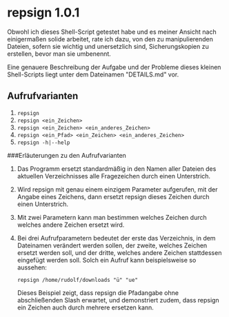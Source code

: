 # repsign 1.0.1

Obwohl ich dieses Shell-Script getestet habe und es meiner Ansicht nach einigermaßen solide arbeitet, rate ich dazu, von den zu manipulierenden Dateien, sofern sie wichtig und unersetzlich sind, Sicherungskopien zu erstellen, bevor man sie umbenennt. 

Eine genauere Beschreibung der Aufgabe und der Probleme dieses kleinen Shell-Scripts liegt unter dem Dateinamen "DETAILS.md" vor.

## Aufrufvarianten

1. `repsign`
2. `repsign <ein_Zeichen>`
3. `repsign <ein_Zeichen> <ein_anderes_Zeichen>`
4. `repsign <ein_Pfad> <ein_Zeichen> <ein_anderes_Zeichen>`
5. `repsign -h|--help`

###Erläuterungen zu den Aufrufvarianten

1. Das Programm ersetzt standardmäßig in den Namen aller Dateien des aktuellen Verzeichnisses alle Fragezeichen durch einen Unterstrich.

2. Wird repsign mit genau einem einzigem Parameter aufgerufen, mit der Angabe eines Zeichens, dann ersetzt repsign dieses Zeichen durch einen Unterstrich.

3. Mit zwei Parametern kann man bestimmen welches Zeichen durch welches andere Zeichen ersetzt wird.

4. Bei drei Aufrufparametern bedeutet der erste das Verzeichnis, in dem Dateinamen verändert werden sollen, der zweite, welches Zeichen ersetzt werden soll, und der dritte, welches andere Zeichen stattdessen eingefügt werden soll. Solch ein Aufruf kann beispielsweise so aussehen:
  
   `repsign /home/rudolf/downloads "ü" "ue"`

   Dieses Beispiel zeigt, dass repsign die Pfadangabe ohne abschließenden Slash erwartet, und demonstriert zudem, dass repsign ein Zeichen auch durch mehrere ersetzen kann.